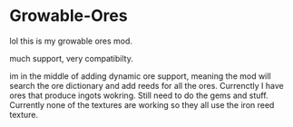 # Growable-Ores

lol this is my growable ores mod.

much support, very compatibilty.


im in the middle of adding dynamic ore support, meaning the mod will search the ore dictionary and add reeds for all the ores.
Currenctly I have ores that produce ingots wokring. Still need to do the gems and stuff. 
Currently none of the textures are working so they all use the iron reed texture.
